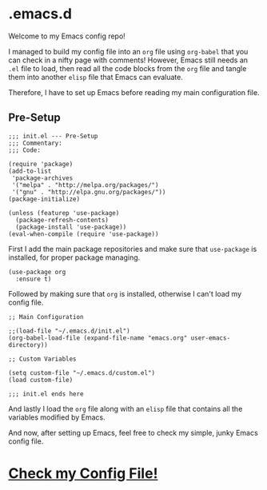 # .emacs.d

Welcome to my Emacs config repo!

I managed to build my config file into an ``org`` file using ``org-babel`` that you can check in a nifty page with comments!
However, Emacs still needs an ``.el`` file to load, then read all the code blocks from the ``org`` file and tangle them into
another ``elisp`` file that Emacs can evaluate.

Therefore, I have to set up Emacs before reading my main configuration file.

## Pre-Setup

```emacs
;;; init.el --- Pre-Setup
;;; Commentary:
;;; Code:

(require 'package)
(add-to-list
 'package-archives
 '("melpa" . "http://melpa.org/packages/")
 '("gnu" . "http://elpa.gnu.org/packages/"))
(package-initialize)

(unless (featurep 'use-package)
  (package-refresh-contents)
  (package-install 'use-package))
(eval-when-compile (require 'use-package))
```

First I add the main package repositories and make sure that ``use-package`` is installed, for proper package managing.

```emacs
(use-package org
  :ensure t)
```

Followed by making sure that ``org`` is installed, otherwise I can't load my config file.

```emacs
;; Main Configuration

;;(load-file "~/.emacs.d/init.el")
(org-babel-load-file (expand-file-name "emacs.org" user-emacs-directory))

;; Custom Variables

(setq custom-file "~/.emacs.d/custom.el")
(load custom-file)

;;; init.el ends here
```

And lastly I load the ``org`` file along with an ``elisp`` file that contains all the variables modified by Emacs.

And now, after setting up Emacs, feel free to check my simple, junky Emacs config file.

# [Check my Config File!](https://github.com/ElMiamiMan/.emacs.d/emacs.org)
